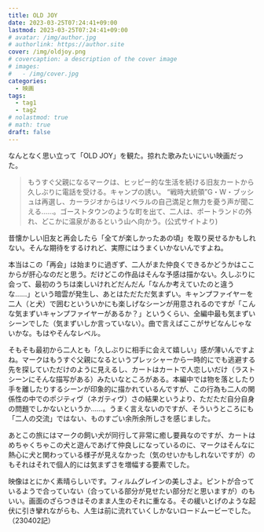 ```yaml
---
title: OLD JOY
date: 2023-03-25T07:24:41+09:00
lastmod: 2023-03-25T07:24:41+09:00
# avatar: /img/author.jpg
# authorlink: https://author.site
cover: /img/oldjoy.png
# covercaption: a description of the cover image
# images:
#   - /img/cover.jpg
categories:
  - 映画
tags:
  - tag1
  - tag2
# nolastmod: true
# math: true
draft: false
---
```


なんとなく思い立って「OLD JOY」を観た。掠れた歌みたいにいい映画だった。
<!--more-->

>もうすぐ父親になるマークは、ヒッピー的な生活を続ける旧友カートから久しぶりに電話を受ける。キャンプの誘い。 “戦時大統領”G・W・ブッシュは再選し、カーラジオからはリベラルの自己満足と無力を憂う声が聞こえる……。ゴーストタウンのような町を出て、二人は、ポートランドの外れ、どこかに温泉があるという山へ向かう。(公式サイトより)

昔懐かしい旧友と再会したら「全てが楽しかったあの頃」を取り戻せるかもしれない。そんな期待をするけれど、実際にはうまくいかないんですよね。

本当はこの「再会」は始まりに過ぎず、二人がまた仲良くできるかどうかはここからが肝心なのだと思う。だけどこの作品はそんな予感は描かない。久しぶりに会って、最初のうちは楽しいけれどだんだん「なんか考えていたのと違うな……」という暗雲が発生し、あとはただただ気まずい。キャンプファイヤーを二人（と犬）で囲むといういかにも楽しげなシーンが用意されるのですが「こんな気まずいキャンプファイヤーがあるか？」というくらい、全編中最も気まずいシーンでした（気まずいしか言っていない）。曲で言えばここがサビなんじゃないかな。もはやそんなレベル。

そもそも最初から二人とも「久しぶりに相手に会えて嬉しい」感が薄いんですよね。マークはもうすぐ父親になるというプレッシャーから一時的にでも逃避する先を探していただけのように見えるし、カートはカートで人恋しいだけ（ラストシーンにそんな描写がある）みたいなところがある。本編中では物を落としたり手を離したりするシーンが印象的に描かれているんですが、この行為も二人の関係性の中でのポジティヴ（ネガティヴ）さの結果というより、ただただ自分自身の問題でしかないというか……。うまく言えないのですが、そういうところにも「二人の交流」ではない、ものすごい余所余所しさを感じました。

あとこの旅にはマークの飼い犬が同行して非常に癒し要員なのですが、カートはめちゃくちゃこの犬と遊んであげて仲良しになっているのに、マークはそんなに熱心に犬と関わっている様子が見えなかった（気のせいかもしれないですが）のもそれはそれで個人的には気まずさを増幅する要素でした。

映像はとにかく素晴らしいです。フィルムグレインの美しさよ。ピントが合っているようで合っていない（合っている部分が見せたい部分だと思いますが）のもいい。画面のざらつきはそのまま人生のそれに重なる。その緩いとげのような起伏に引き攣れながらも、人生は前に流れていくしかないロードムービーでした。（230402記）
